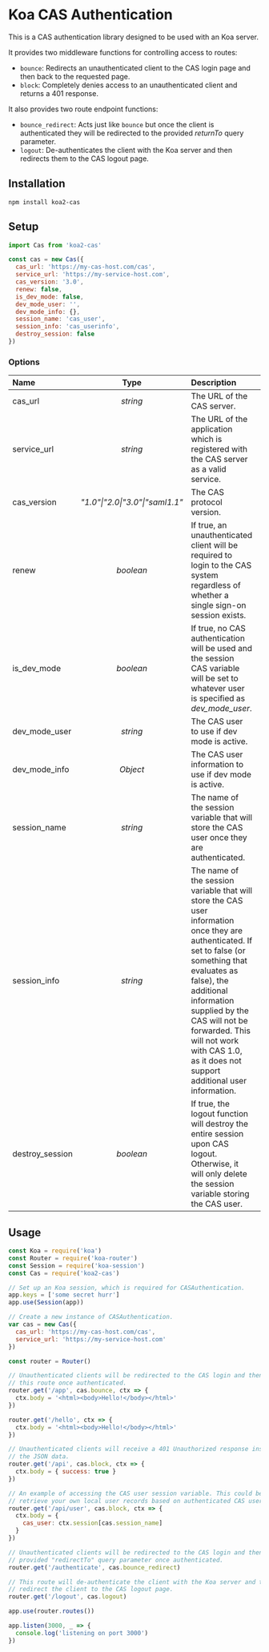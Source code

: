 # Koa CAS Authentication

This is a CAS authentication library designed to be used with an Koa server.

It provides two middleware functions for controlling access to routes:

* `bounce`: Redirects an unauthenticated client to the CAS login page and then back to the requested page.
* `block`: Completely denies access to an unauthenticated client and returns a 401 response.

It also provides two route endpoint functions:

* `bounce_redirect`: Acts just like `bounce` but once the client is authenticated they will be redirected to the provided _returnTo_ query parameter.
* `logout`: De-authenticates the client with the Koa server and then redirects them to the CAS logout page.

## Installation

    npm install koa2-cas

## Setup

```javascript
import Cas from 'koa2-cas'

const cas = new Cas({
  cas_url: 'https://my-cas-host.com/cas',
  service_url: 'https://my-service-host.com',
  cas_version: '3.0',
  renew: false,
  is_dev_mode: false,
  dev_mode_user: '',
  dev_mode_info: {},
  session_name: 'cas_user',
  session_info: 'cas_userinfo',
  destroy_session: false
})
```

### Options

| Name | Type | Description | Default |
|:-----|:----:|:------------|:-------:|
| cas_url | _string_ | The URL of the CAS server. | _(required)_ |
| service_url | _string_ | The URL of the application which is registered with the CAS server as a valid service. | _(required)_ |
| cas_version | _"1.0"\|"2.0\|"3.0"\|"saml1.1"_ | The CAS protocol version. | _"3.0"_ |
| renew | _boolean_ | If true, an unauthenticated client will be required to login to the CAS system regardless of whether a single sign-on session exists. | _false_ |
| is_dev_mode | _boolean_ | If true, no CAS authentication will be used and the session CAS variable will be set to whatever user is specified as _dev_mode_user_. | _false_ |
| dev_mode_user | _string_ | The CAS user to use if dev mode is active. | _""_ |
| dev_mode_info | _Object_ | The CAS user information to use if dev mode is active. | _{}_ |
| session_name | _string_ | The name of the session variable that will store the CAS user once they are authenticated. | _"cas_user"_ |
| session_info | _string_ | The name of the session variable that will store the CAS user information once they are authenticated. If set to false (or something that evaluates as false), the additional information supplied by the CAS will not be forwarded. This will not work with CAS 1.0, as it does not support additional user information. | _false_ |
| destroy_session | _boolean_ | If true, the logout function will destroy the entire session upon CAS logout. Otherwise, it will only delete the session variable storing the CAS user. | _false_ |

## Usage

```javascript
const Koa = require('koa')
const Router = require('koa-router')
const Session = require('koa-session')
const Cas = require('koa2-cas')

// Set up an Koa session, which is required for CASAuthentication.
app.keys = ['some secret hurr']
app.use(Session(app))

// Create a new instance of CASAuthentication.
var cas = new Cas({
  cas_url: 'https://my-cas-host.com/cas',
  service_url: 'https://my-service-host.com'
})

const router = Router()

// Unauthenticated clients will be redirected to the CAS login and then back to
// this route once authenticated.
router.get('/app', cas.bounce, ctx => {
  ctx.body = '<html><body>Hello!</body></html>'
})

router.get('/hello', ctx => {
  ctx.body = '<html><body>Hello!</body></html>'
})

// Unauthenticated clients will receive a 401 Unauthorized response instead of
// the JSON data.
router.get('/api', cas.block, ctx => {
  ctx.body = { success: true }
})

// An example of accessing the CAS user session variable. This could be used to
// retrieve your own local user records based on authenticated CAS username.
router.get('/api/user', cas.block, ctx => {
  ctx.body = {
    cas_user: ctx.session[cas.session_name]
  }
})

// Unauthenticated clients will be redirected to the CAS login and then to the
// provided "redirectTo" query parameter once authenticated.
router.get('/authenticate', cas.bounce_redirect)

// This route will de-authenticate the client with the Koa server and then
// redirect the client to the CAS logout page.
router.get('/logout', cas.logout)

app.use(router.routes())

app.listen(3000, _ => {
  console.log('listening on port 3000')
})
```
```
